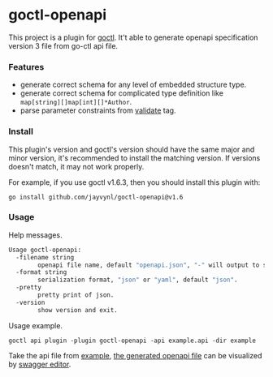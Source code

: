 goctl-openapi
===

This project is a plugin for [goctl](https://github.com/zeromicro/go-zero/tree/master/tools/goctl). It't able to generate openapi specification version 3 file from go-ctl api file.


### Features

- generate correct schema for any level of embedded structure type.
- generate correct schema for complicated type definition like `map[string][]map[int][]*Author`.
- parse parameter constraints from [validate](https://github.com/go-playground/validator) tag.


### Install

This plugin's version and goctl's version should have the same major and minor version, it's recommended to install the matching version. If versions doesn't match, it may not work properly.

For example, if you use goctl v1.6.3, then you should install this plugin with:

```shell
go install github.com/jayvynl/goctl-openapi@v1.6
```

### Usage

Help messages.

```bash
Usage goctl-openapi:
  -filename string
        openapi file name, default "openapi.json", "-" will output to stdout.
  -format string
        serialization format, "json" or "yaml", default "json".
  -pretty
        pretty print of json.
  -version
        show version and exit.
```

Usage example.

```shell
goctl api plugin -plugin goctl-openapi -api example.api -dir example
```

Take the api file from [example](https://github.com/jayvynl/goctl-openapi/blob/main/example/example.api), [the generated openapi file](https://github.com/jayvynl/goctl-openapi/blob/main/example/openapi.json) can be visualized by [swagger editor](https://editor.swagger.io/?url=https://raw.githubusercontent.com/jayvynl/goctl-openapi/main/example/openapi.json).
